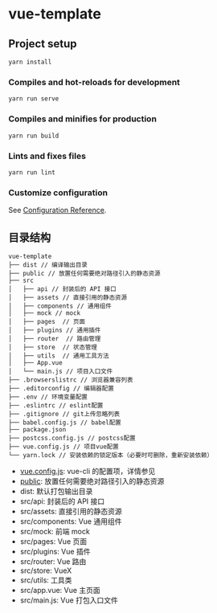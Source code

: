 # vue-template

## Project setup

```
yarn install
```

### Compiles and hot-reloads for development

```
yarn run serve
```

### Compiles and minifies for production

```
yarn run build
```

### Lints and fixes files

```
yarn run lint
```

### Customize configuration

See [Configuration Reference](https://cli.vuejs.org/config/).

## 目录结构

```
vue-template
├── dist // 编译输出目录
├── public // 放置任何需要绝对路径引入的静态资源
├── src
│   ├── api // 封装后的 API 接口
│   ├── assets // 直接引用的静态资源
│   ├── components // 通用组件
│   ├── mock // mock
│   ├── pages  // 页面
│   ├── plugins // 通用插件
│   ├── router  // 路由管理
│   ├── store  // 状态管理
│   ├── utils  // 通用工具方法
│   ├── App.vue
│   └── main.js // 项目入口文件
├── .browserslistrc // 浏览器兼容列表
├── .editorconfig // 编辑器配置
├── .env // 环境变量配置
├── .eslintrc // eslint配置
├── .gitignore // git上传忽略列表
├── babel.config.js // babel配置
├── package.json
├── postcss.config.js // postcss配置
├── vue.config.js // 项目vue配置
└── yarn.lock // 安装依赖的锁定版本（必要时可删除，重新安装依赖）
```

- [vue.config.js](https://cli.vuejs.org/config/#vue-config-js): vue-cli 的配置项，详情参见
- [public](https://cli.vuejs.org/guide/html-and-static-assets.html#the-public-folder): 放置任何需要绝对路径引入的静态资源
- dist: 默认打包输出目录
- src/api: 封装后的 API 接口
- src/assets: 直接引用的静态资源
- src/components: Vue 通用组件
- src/mock: 前端 mock
- src/pages: Vue 页面
- src/plugins: Vue 插件
- src/router: Vue 路由
- src/store: VueX
- src/utils: 工具类
- src/app.vue: Vue 主页面
- src/main.js: Vue 打包入口文件
